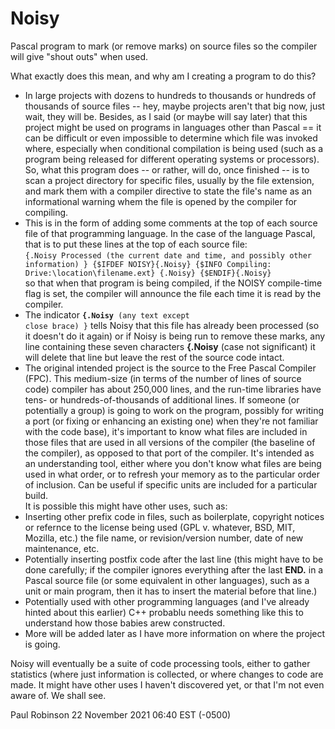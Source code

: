 # Noisy
Pascal program to mark (or remove marks) on source files so the compiler will give 
"shout outs" when used.

What exactly does this mean, and why am I creating a program to do this? 
* In large projects with dozens to hundreds to thousands or hundreds of 
thousands of source files -- hey, maybe projects aren't that big now, just wait, 
they will be. Besides, as I said (or maybe will say later) that this project might 
be used on programs in languages other than Pascal ==  it can be difficult or even 
impossible to determine which file was invoked where, especially when conditional 
compilation is being used (such as a program being released for different operating 
systems or processors). So, what this program does -- or rather, will do, once 
finished -- is to scan a project directory for specific files, usually by the file 
extension, and mark them with a compiler directive to state the file's name as an 
informational warning whem the file is opened by the compiler for compiling. 
* This is in the form of adding some comments at the top of each source file of 
that programming language. In the case of the language Pascal, that is to put 
these lines at the top of each source file:<br />
<code>{.Noisy Processed (the current date and time, and possibly other information) }
{$IFDEF NOISY}{.Noisy}
{$INFO Compiling: Drive:\location\filename.ext} {.Noisy}
{$ENDIF}{.Noisy}</code></br>
so that when that program is being compiled, if the NOISY compile-time flag is set, the 
compiler will announce the file each time it is read by the compiler. 
* The indicator <b><code>{.Noisy</code></b><code> (any text except close brace) }</code> 
tells Noisy that this file has already been processed (so it doesn't do it again) or if 
Noisy is being run to remove these marks, any line containing these seven characters 
<b>{.Noisy</b> (case not significant) it will delete that line but leave the rest of the 
source code intact.
* The original intended project is the source to the Free Pascal Compiler (FPC). This 
medium-size (in terms of the number of lines of source code) compiler has about 250,000 
lines, and the run-time libraries have tens- or hundreds-of-thousands of additional 
lines. If someone (or potentially a group) is going to work on the program, possibly for
writing a port (or fixing or enhancing an existing one) when they're not familiar with
the code base), it's important to know what files are included in those files that are 
used in all versions of the compiler  (the baseline of the compiler), as opposed to that 
port of the compiler. It's intended as an understanding tool, either where you don't 
know what files are being used in what order, or to refresh your memory as to the 
particular order of inclusion. Can be useful if specific units are included for a 
particular build.<br />
It is possible this might have other uses, such as: 
* Inserting other prefix code in files, such as boilerplate, copyright notices or 
refernce to the license being used (GPL v. whatever, BSD, MIT, Mozilla, etc.) the 
file name, or revision/version number, date of new maintenance, etc. 
* Potentially inserting postfix code after the last line (this might have to be done 
carefully; if the compiler ignores everything after the last <b>END.</B> in a Pascal
source file (or some equivalent in other languages), such as a unit or main program, 
then it has to insert the material before that line.)
* Potentially used with other programming languages (and I've already hinted about 
this earlier) C++ probablu needs something like this to understand how those babies
arew constructed.
* More will be added later as I have more information on where the project is going.

Noisy will eventually be a suite of code processing tools, either to gather statistics 
(where just information is collected, or where changes to code are made. It might have 
other uses I haven't discovered yet, or that I'm not even aware of. We shall see.

Paul Robinson
22 November 2021 06:40 EST (-0500)
